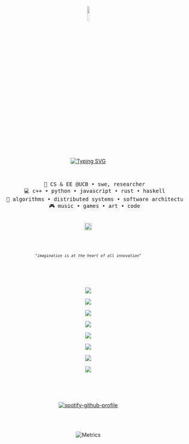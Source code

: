 <div align="center">

<img src="https://i.imgur.com/tSJBlII.png" width="25%" style="display: block; margin-left: auto; margin-right: auto; width: 10%;" />

<a href="https://git.io/typing-svg"><img src="https://readme-typing-svg.demolab.com?font=Kode+Mono&size=10&duration=500&pause=50&color=000000&center=true&random=false&width=435&lines=%E2%98%86+markia.sh+%E2%98%86" alt="Typing SVG" /></a>

<br>

<pre>
    💼 CS & EE @UCB • swe, researcher
    💻 c++ • python • javascript • rust • haskell
    📖 algorithms • distributed systems • software architecture
    🎮 music • games • art • code
</pre>

<br>

<img src="https://64.media.tumblr.com/34ecb97af549396ce54461835a63d1b3/1fe59baa06bb8c17-d9/s540x810/041f293db97d977df5ccd2cd8b94995aa2f9a34a.gif" height="20" />

<br><br>

<p align="center"><samp><i style="font-size:10px;">"imagination is at the heart of all innovation"</i></samp></p>

<br><br><br>

<!-- twitter -->
[![](https://img.shields.io/badge/twitter-000000)](https://www.linkedin.com/in/markiatheus/)
<!-- linkedin -->
[![](https://img.shields.io/badge/linkedin-B0B0B0)](https://www.linkedin.com/in/markiatheus/)
<!-- email -->
[![](https://img.shields.io/badge/email-000000)](https://www.linkedin.com/in/markiatheus/)
<!-- osl -->
[![](https://img.shields.io/badge/apache%202.0-B0B0B0)](https://opensource.org/license/apache-2-0)
<!-- gpg -->
[![](https://img.shields.io/badge/gpg%20key-000000)](https://github.com/markia.gpg)
<!-- blog/website -->
[![](https://img.shields.io/badge/blog-B0B0B0)](https://markiatheus.com)
<!-- stackoverflow -->
[![](https://img.shields.io/badge/stackoverflow-000000)](https://stackoverflow.com/users/5552947/markia?tab=profile)
<!-- bmac -->
[![](https://img.shields.io/badge/buy%20me%20a%20coffee-ffdd00)](https://buymeacoffee.com/mtheus)

<br><br><br>

[![spotify-github-profile](https://spotify-github-profile.kittinanx.com/api/view?uid=xforsakendreams&cover_image=true&theme=compact&show_offline=false&background_color=121212&interchange=true)](https://spotify-github-profile.kittinanx.com/api/view?uid=xforsakendreams&redirect=true)

<br><br>

<!-- metrics -->
![Metrics](https://metrics.lecoq.io/markiatheus?template=classic&isocalendar=1&languages=1&lines=1&discussions=1&repositories=1&stock=1&chess=1&base=header%2C%20activity%2C%20community%2C%20repositories%2C%20metadata&base.indepth=false&base.hireable=false&base.skip=false&repositories.batch=100&repositories.forks=false&repositories.affiliations=owner&isocalendar=false&isocalendar.duration=half-year&languages=false&languages.limit=8&languages.threshold=0%25&languages.other=false&languages.colors=github&languages.sections=most-used&languages.indepth=false&languages.analysis.timeout=15&languages.analysis.timeout.repositories=7.5&languages.categories=markup%2C%20programming&languages.recent.categories=markup%2C%20programming&languages.recent.load=300&languages.recent.days=14&lines=false&lines.sections=base&lines.repositories.limit=4&lines.history.limit=1&lines.delay=0&repositories=false&repositories.pinned=0&repositories.starred=0&repositories.random=0&repositories.order=featured%2C%20pinned%2C%20starred%2C%20random&discussions=false&discussions.categories=true&discussions.categories.limit=0&chess=false&chess.user=.user.login&chess.platform=lichess.org&chess.animation=%7B%0A%20%20%22size%22%3A%2040%2C%0A%20%20%22delay%22%3A%203%2C%0A%20%20%22duration%22%3A%200.6%0A%7D%0A&stock=false&stock.symbol=NVDA&stock.duration=1d&stock.interval=5m&config.timezone=America%2FNew_York)

</div>

